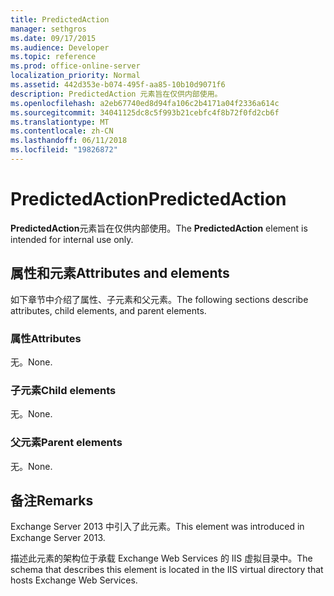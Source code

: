 ```yaml
---
title: PredictedAction
manager: sethgros
ms.date: 09/17/2015
ms.audience: Developer
ms.topic: reference
ms.prod: office-online-server
localization_priority: Normal
ms.assetid: 442d353e-b074-495f-aa85-10b10d9071f6
description: PredictedAction 元素旨在仅供内部使用。
ms.openlocfilehash: a2eb67740ed8d94fa106c2b4171a04f2336a614c
ms.sourcegitcommit: 34041125dc8c5f993b21cebfc4f8b72f0fd2cb6f
ms.translationtype: MT
ms.contentlocale: zh-CN
ms.lasthandoff: 06/11/2018
ms.locfileid: "19826872"
---
```

# <a name="predictedaction"></a><span data-ttu-id="f4835-103">PredictedAction</span><span class="sxs-lookup"><span data-stu-id="f4835-103">PredictedAction</span></span>

<span data-ttu-id="f4835-104">**PredictedAction**元素旨在仅供内部使用。</span><span class="sxs-lookup"><span data-stu-id="f4835-104">The **PredictedAction** element is intended for internal use only.</span></span> 

## <a name="attributes-and-elements"></a><span data-ttu-id="f4835-105">属性和元素</span><span class="sxs-lookup"><span data-stu-id="f4835-105">Attributes and elements</span></span>

<span data-ttu-id="f4835-106">如下章节中介绍了属性、子元素和父元素。</span><span class="sxs-lookup"><span data-stu-id="f4835-106">The following sections describe attributes, child elements, and parent elements.</span></span>
  
### <a name="attributes"></a><span data-ttu-id="f4835-107">属性</span><span class="sxs-lookup"><span data-stu-id="f4835-107">Attributes</span></span>

<span data-ttu-id="f4835-108">无。</span><span class="sxs-lookup"><span data-stu-id="f4835-108">None.</span></span>
  
### <a name="child-elements"></a><span data-ttu-id="f4835-109">子元素</span><span class="sxs-lookup"><span data-stu-id="f4835-109">Child elements</span></span>

<span data-ttu-id="f4835-110">无。</span><span class="sxs-lookup"><span data-stu-id="f4835-110">None.</span></span>
  
### <a name="parent-elements"></a><span data-ttu-id="f4835-111">父元素</span><span class="sxs-lookup"><span data-stu-id="f4835-111">Parent elements</span></span>

<span data-ttu-id="f4835-112">无。</span><span class="sxs-lookup"><span data-stu-id="f4835-112">None.</span></span>
  
## <a name="remarks"></a><span data-ttu-id="f4835-113">备注</span><span class="sxs-lookup"><span data-stu-id="f4835-113">Remarks</span></span>

<span data-ttu-id="f4835-114">Exchange Server 2013 中引入了此元素。</span><span class="sxs-lookup"><span data-stu-id="f4835-114">This element was introduced in Exchange Server 2013.</span></span>
  
<span data-ttu-id="f4835-115">描述此元素的架构位于承载 Exchange Web Services 的 IIS 虚拟目录中。</span><span class="sxs-lookup"><span data-stu-id="f4835-115">The schema that describes this element is located in the IIS virtual directory that hosts Exchange Web Services.</span></span>
  

